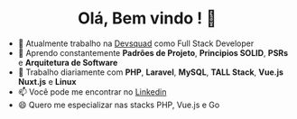 <h1 align='center'>Olá, Bem vindo !  👋</h1>



- 🔭 Atualmente trabalho na <a href='https://devsquad.com/' target="_blank">Devsquad</a> como Full Stack Developer
- 🌱 Aprendo constantemente <b>Padrões de Projeto</b>, <b>Principios SOLID</b>, <b>PSRs</b> e <b>Arquitetura de Software</b>
- 💬 Trabalho diariamente com <b>PHP</b>, <b>Laravel</b>, <b>MySQL</b>, <b>TALL Stack</b>, <b>Vue.js</b> <b>Nuxt.js</b> e <b>Linux</b>
- 📫 Você pode me encontrar no <a href='https://www.linkedin.com/in/moises-rodrigues-79058b173/'>Linkedin</a>
- 😄 Quero me especializar nas stacks PHP, Vue.js e Go
